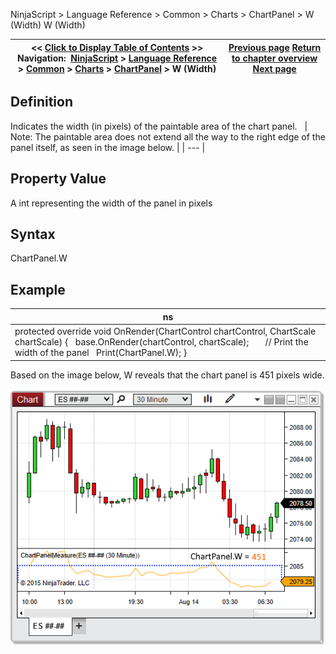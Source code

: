﻿
NinjaScript > Language Reference > Common > Charts > ChartPanel > W (Width)
W (Width)

| << [Click to Display Table of Contents](w_width_chartpanel.md) >> **Navigation:**     [NinjaScript](ninjascript-1.md) > [Language Reference](language_reference_wip-1.md) > [Common](common-1.md) > [Charts](chart-1.md) > [ChartPanel](chartpanel-1.md) > W (Width) | [Previous page](chartscale_chartpanel-1.md) [Return to chapter overview](chartpanel-1.md) [Next page](x_coordinate_chartpanel-1.md) |
| --- | --- |

## Definition
Indicates the width (in pixels) of the paintable area of the chart panel. 
 
| Note: The paintable area does not extend all the way to the right edge of the panel itself, as seen in the image below. |
| --- |

## Property Value
A int representing the width of the panel in pixels
 
## Syntax
ChartPanel.W
## 
## Example
| ns |
| --- |
| protected override void OnRender(ChartControl chartControl, ChartScale chartScale) {    base.OnRender(chartControl, chartScale);         // Print the width of the panel    Print(ChartPanel.W); } |

Based on the image below, W reveals that the chart panel is 451 pixels wide.
 
![ChartPanel_W](chartpanel_w.png)
